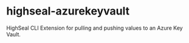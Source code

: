 # highseal-azurekeyvault
HighSeal CLI Extension for pulling and pushing values to an Azure Key Vault.
